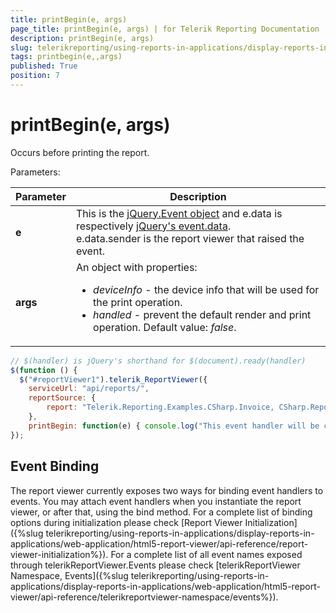 ```yaml
---
title: printBegin(e, args)
page_title: printBegin(e, args) | for Telerik Reporting Documentation
description: printBegin(e, args)
slug: telerikreporting/using-reports-in-applications/display-reports-in-applications/web-application/html5-report-viewer/api-reference/reportviewer/events/printbegin(e,-args)
tags: printbegin(e,,args)
published: True
position: 7
---
```


# printBegin(e, args)

Occurs before printing the report.

Parameters:


| Parameter | Description |
| ------ | ------ |
| __e__ |This is the [jQuery.Event object](https://api.jquery.com/category/events/event-object/) and e.data is respectively [jQuery's event.data](https://api.jquery.com/event.data/).<br/>e.data.sender is the report viewer that raised the event.|
| __args__ |An object with properties:<ul><li>*deviceInfo* - the device info that will be used for the print operation.</li><li>*handled* - prevent the default render and print operation. Default value: *false*.</li></ul>|


    
````js
// $(handler) is jQuery's shorthand for $(document).ready(handler)
$(function () {
  $("#reportViewer1").telerik_ReportViewer({
    serviceUrl: "api/reports/",
    reportSource: {
        report: "Telerik.Reporting.Examples.CSharp.Invoice, CSharp.ReportLibrary"
    },
    printBegin: function(e) { console.log("This event handler will be called before printing the report."); }
});
````

## Event Binding

The report viewer currently exposes two ways for binding event handlers to events. You may attach event handlers when you instantiate the report viewer, or after that, using the bind method. For a complete list of binding options during initialization please check [Report Viewer Initialization]({%slug telerikreporting/using-reports-in-applications/display-reports-in-applications/web-application/html5-report-viewer/api-reference/report-viewer-initialization%}). For a complete list of all event names exposed through telerikReportViewer.Events please check [telerikReportViewer Namespace, Events]({%slug telerikreporting/using-reports-in-applications/display-reports-in-applications/web-application/html5-report-viewer/api-reference/telerikreportviewer-namespace/events%}).
